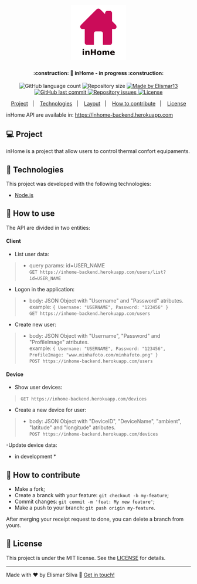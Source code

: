 <h1 align="center">
    <img alt="inHome" title="#inHome" src="./assets/inHome_logo.png" width="150px" />
</h1>

<h4 align="center"> 
	:construction: 🚀 inHome - in progress :construction:
</h4>
<p align="center">
  <img alt="GitHub language count" src="https://img.shields.io/github/languages/count/Elismar13/SemanaOmnistack11?color=%2304D361">

  <img alt="Repository size" src="https://img.shields.io/github/repo-size/Elismar13/inHome-Documentation">
	
  <a href="https://www.linkedin.com/in/danielobara/">
    <img alt="Made by Elismar13" src="https://img.shields.io/badge/made%20by-Elismar13-%2304D361">
  </a>

  <a href="https://github.com/DanielObara/SemanaOmnistack11/commits/master">
    <img alt="GitHub last commit" src="https://img.shields.io/github/last-commit/Elismar13/inHome-Documentation">
  </a>

  <a href="https://github.com/DanielObara/SemanaOmnistack11/issues">
    <img alt="Repository issues" src="https://img.shields.io/github/issues/Elismar13/inHome-Documentation">
  </a>
<a aria-label="In progress" href="">
  <img alt="License" src="https://img.shields.io/badge/license-MIT-brightgreen">
</p>

<p align="center">
  <a href="#-project">Project</a>&nbsp;&nbsp;&nbsp;|&nbsp;&nbsp;&nbsp;
  <a href="#rocket-Technologies">Technologies</a>&nbsp;&nbsp;&nbsp;|&nbsp;&nbsp;&nbsp;
  <a href="#-layout">Layout</a>&nbsp;&nbsp;&nbsp;|&nbsp;&nbsp;&nbsp;
  <a href="#-how-to-contribute">How to contribute</a>&nbsp;&nbsp;&nbsp;|&nbsp;&nbsp;&nbsp;
  <a href="#memo-license">License</a>
</p>

<p aligh="center">
	inHome API are available in: <a href="https://inhome-backend.herokuapp.com">https://inhome-backend.herokuapp.com</a>
</p>

## 💻 Project

inHome is a project that allow users to control thermal confort equipaments.


## :rocket: Technologies

This project was developed with the following technologies:

- [Node.js](https://nodejs.org/en/) 


## :wrench: How to use

The API are divided in two entities: 

#### Client
- List user data:
> - query params: id=USER_NAME<br>
`GET https://inhome-backend.herokuapp.com/users/list?id=USER_NAME`

- Logon in the application: 
> - body: JSON Object with "Username" and "Password" atributes.<br>
example: 
`{
	Username: "USERNAME",
	Password: "123456"
}`<br>
`GET https://inhome-backend.herokuapp.com/users`

- Create new user: 
> - body: JSON Object with "Username", "Password" and "ProfileImage" atributes.<br>
example: 
`{
	Username: "USERNAME",
	Password: "123456",
	ProfileImage: "www.minhafoto.com/minhafoto.png"
}`<br>
`POST https://inhome-backend.herokuapp.com/users`


#### Device
- Show user devices:<br>
> `GET https://inhome-backend.herokuapp.com/devices`

- Create a new device for user:
> - body: JSON Object with "DeviceID", "DeviceName", "ambient", "latitude" and "longitude" atributes.<br>
> `POST https://inhome-backend.herokuapp.com/devices`

-Update device data:<br>
* in development *


## 🤔 How to contribute

- Make a fork;
- Create a branck with your feature: `git checkout -b my-feature`;
- Commit changes: `git commit -m 'feat: My new feature'`;
- Make a push to your branch: `git push origin my-feature`.

After merging your receipt request to done, you can delete a branch from yours.

## :memo: License

This project is under the MIT license. See the [LICENSE](LICENSE.md) for details.

---

Made with ♥ by Elismar Silva :wave: [Get in touch!](https://www.linkedin.com/in/elismar-silva-644272191/)
